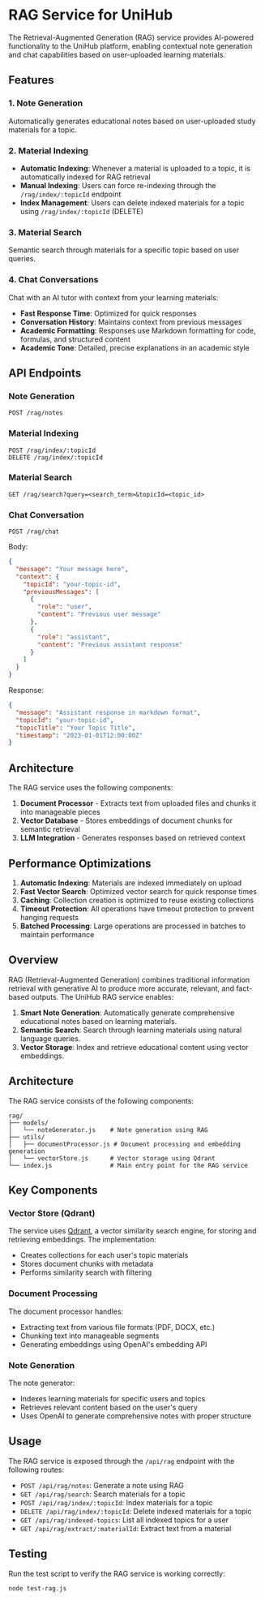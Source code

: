 # RAG Service for UniHub

The Retrieval-Augmented Generation (RAG) service provides AI-powered functionality to the UniHub platform, enabling contextual note generation and chat capabilities based on user-uploaded learning materials.

## Features

### 1. Note Generation
Automatically generates educational notes based on user-uploaded study materials for a topic.

### 2. Material Indexing
- **Automatic Indexing**: Whenever a material is uploaded to a topic, it is automatically indexed for RAG retrieval
- **Manual Indexing**: Users can force re-indexing through the `/rag/index/:topicId` endpoint
- **Index Management**: Users can delete indexed materials for a topic using `/rag/index/:topicId` (DELETE)

### 3. Material Search
Semantic search through materials for a specific topic based on user queries.

### 4. Chat Conversations
Chat with an AI tutor with context from your learning materials:
- **Fast Response Time**: Optimized for quick responses
- **Conversation History**: Maintains context from previous messages
- **Academic Formatting**: Responses use Markdown formatting for code, formulas, and structured content
- **Academic Tone**: Detailed, precise explanations in an academic style

## API Endpoints

### Note Generation
```
POST /rag/notes
```

### Material Indexing
```
POST /rag/index/:topicId
DELETE /rag/index/:topicId
```

### Material Search
```
GET /rag/search?query=<search_term>&topicId=<topic_id>
```

### Chat Conversation
```
POST /rag/chat
```
Body:
```json
{
  "message": "Your message here",
  "context": {
    "topicId": "your-topic-id",
    "previousMessages": [
      {
        "role": "user",
        "content": "Previous user message"
      },
      {
        "role": "assistant",
        "content": "Previous assistant response"
      }
    ]
  }
}
```

Response:
```json
{
  "message": "Assistant response in markdown format",
  "topicId": "your-topic-id",
  "topicTitle": "Your Topic Title",
  "timestamp": "2023-01-01T12:00:00Z"
}
```

## Architecture

The RAG service uses the following components:

1. **Document Processor** - Extracts text from uploaded files and chunks it into manageable pieces
2. **Vector Database** - Stores embeddings of document chunks for semantic retrieval
3. **LLM Integration** - Generates responses based on retrieved context

## Performance Optimizations

1. **Automatic Indexing**: Materials are indexed immediately on upload
2. **Fast Vector Search**: Optimized vector search for quick response times
3. **Caching**: Collection creation is optimized to reuse existing collections
4. **Timeout Protection**: All operations have timeout protection to prevent hanging requests
5. **Batched Processing**: Large operations are processed in batches to maintain performance

## Overview

RAG (Retrieval-Augmented Generation) combines traditional information retrieval with generative AI to produce more accurate, relevant, and fact-based outputs. The UniHub RAG service enables:

1. **Smart Note Generation**: Automatically generate comprehensive educational notes based on learning materials.
2. **Semantic Search**: Search through learning materials using natural language queries.
3. **Vector Storage**: Index and retrieve educational content using vector embeddings.

## Architecture

The RAG service consists of the following components:

```
rag/
├── models/
│   └── noteGenerator.js    # Note generation using RAG
├── utils/
│   ├── documentProcessor.js # Document processing and embedding generation
│   └── vectorStore.js      # Vector storage using Qdrant
└── index.js                # Main entry point for the RAG service
```

## Key Components

### Vector Store (Qdrant)

The service uses [Qdrant](https://qdrant.tech/), a vector similarity search engine, for storing and retrieving embeddings. The implementation:

- Creates collections for each user's topic materials
- Stores document chunks with metadata
- Performs similarity search with filtering

### Document Processing

The document processor handles:

- Extracting text from various file formats (PDF, DOCX, etc.)
- Chunking text into manageable segments
- Generating embeddings using OpenAI's embedding API

### Note Generation

The note generator:

- Indexes learning materials for specific users and topics
- Retrieves relevant content based on the user's query
- Uses OpenAI to generate comprehensive notes with proper structure

## Usage

The RAG service is exposed through the `/api/rag` endpoint with the following routes:

- `POST /api/rag/notes`: Generate a note using RAG
- `GET /api/rag/search`: Search materials for a topic
- `POST /api/rag/index/:topicId`: Index materials for a topic
- `DELETE /api/rag/index/:topicId`: Delete indexed materials for a topic
- `GET /api/rag/indexed-topics`: List all indexed topics for a user
- `GET /api/rag/extract/:materialId`: Extract text from a material

## Testing

Run the test script to verify the RAG service is working correctly:

```bash
node test-rag.js
``` 